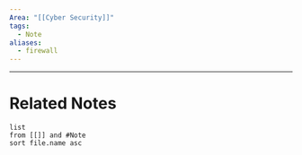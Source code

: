 ```yaml
---
Area: "[[Cyber Security]]"
tags:
  - Note
aliases:
  - firewall
---
```




---
# Related Notes
```dataview
list
from [[]] and #Note 
sort file.name asc
```
